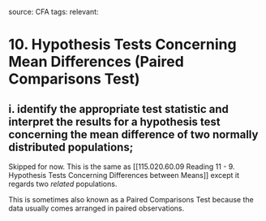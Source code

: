 source: CFA
tags: 
relevant: 

# 10. Hypothesis Tests Concerning Mean Differences (Paired Comparisons Test)

## i. identify the appropriate test statistic and interpret the results for a hypothesis test concerning the mean difference of two normally distributed populations;

Skipped for now. This is the same as [[115.020.60.09 Reading 11 - 9. Hypothesis Tests Concerning Differences between Means]] except it regards two _related_ populations.

This is sometimes also known as a Paired Comparisons Test because the data usually comes arranged in paired observations.